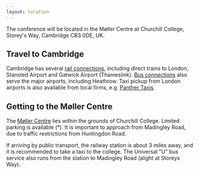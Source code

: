 ```yaml
---
layout: location
---
```


The conference will be located in the Møller Centre at Churchill College, Storey's Way, Cambridge CB3 0DE, UK.

## Travel to Cambridge

Cambridge has several [rail connections](https://ojp.nationalrail.co.uk/), including direct trains to London, Stansted Airport and Gatwick Airport (Thameslink). [Bus connections](https://www.nationalexpress.com/en) also serve the major airports, including Heathrow. Taxi pickup from London airports is also available from local firms, e.g. [Panther Taxis](https://www.panthertaxis.co.uk/airport-transfer-guide).

## Getting to the Møller Centre

The [Møller Centre](https://conferences.chu.cam.ac.uk/the-moller-institute/) lies within the grounds of Churchill College. Limited parking is available (*). It is important to approach from Madingley Road, due to traffic restrictions from Huntingdon Road.

If arriving by public transport, the railway station is about 3 miles away, and it is recommended to take a taxi to the college. The Universal "U" bus service also runs from the station to Madingley Road (alight at Storeys Way).





